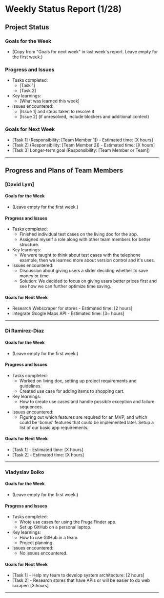 # Weekly Status Report (1/28)

## Project Status

### Goals for the Week
- (Copy from "Goals for next week" in last week's report. Leave empty for the first week.)

### Progress and Issues
- Tasks completed:
  - [Task 1]
  - [Task 2]
- Key learnings:
  - [What was learned this week]
- Issues encountered:
  - [Issue 1] and steps taken to resolve it
  - [Issue 2] (if unresolved, include blockers and additional context)

### Goals for Next Week
- [Task 1] (Responsibility: [Team Member 1]) - Estimated time: [X hours]
- [Task 2] (Responsibility: [Team Member 2]) - Estimated time: [X hours]
- [Task 3] Longer-term goal (Responsibility: [Team Member or Team])

---

## Progress and Plans of Team Members

### [David Lym]

#### Goals for the Week
- (Leave empty for the first week.)

#### Progress and Issues
- Tasks completed:
  - Finished individual test cases on the living doc for the app.
  - Assigned myself a role along with other team members for better structure.
- Key learnings:
  - We were taught to think about test cases with the telephone example, then we learned more about version control and it's uses.
- Issues encountered:
  - Discussion about giving users a slider deciding whether to save money or time
  - Solution: We decided to focus on giving users better prices first and see how we can further optimize time saving.

#### Goals for Next Week
- Research Webscraper for stores - Estimated time: [2 hours]
- Integrate Google Maps API - Estimated time: [3~ hours]

---

### Di Ramirez-Diaz

#### Goals for the Week
- (Leave empty for the first week.)

#### Progress and Issues
- Tasks completed:
  - Worked on living doc, setting up project requirements and guidelines.
  - Created use case for adding items to shopping cart.
- Key learnings:
  - How to create use cases and handle possible exception and failure sequences.
- Issues encountered:
  - Figuring out which features are required for an MVP, and which could be 'bonus' features that could be implemented later. Setup a list of our basic app requirements.

#### Goals for Next Week
- [Task 1] - Estimated time: [X hours]
- [Task 2] - Estimated time: [X hours]

---
### Vladyslav Boiko

#### Goals for the Week
- (Leave empty for the first week.)

#### Progress and Issues
- Tasks completed:
  - Wrote use cases for using the FrugalFinder app.
  - Set up GitHub on a personal laptop.
- Key learnings:
  - How to use GitHub in a team.
  - Project planning.
- Issues encountered:
  - No issues encountered.

#### Goals for Next Week
- [Task 1] - Help my team to develop system architecture: [2 hours]
- [Task 2] - Research stores that have APIs or will be easier to do web scraper: [3 hours]

---
